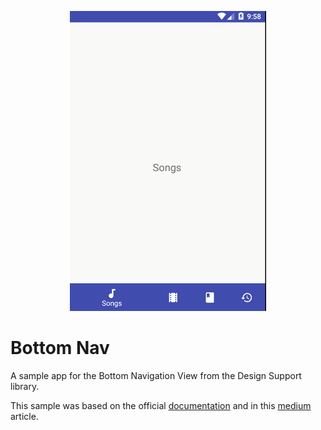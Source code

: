 <p align="center">
    <img src="art/giphy.gif" alt="Sample"/>
</p>

# Bottom Nav

A sample app for the Bottom Navigation View from the Design Support library.

This sample was based on the official <a href="https://developer.android.com/reference/android/support/design/widget/BottomNavigationView.html">documentation</a> and in this <a href="https://medium.com/@hitherejoe/exploring-the-android-design-support-library-bottom-navigation-drawer-548de699e8e0#.khkvkojlb">medium</a> article.
